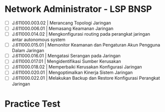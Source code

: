 # Network Administrator - LSP BNSP

- [ ] J.611000.003.02 | Merancang Topologi Jaringan
- [ ] J.611000.006.01 | Memasang Keamanan Jaringan
- [ ] J.611000.014.02 | Mengkonfigurasi routing pada perangkat jaringan antar autonomous system
- [ ] J.611000.015.01 | Memonitor Keamanan dan Pengaturan Akun Pengguna Dalam Jaringan
- [ ] J.611000.016.01 | Mengatasi Serangan pada Jaringan
- [ ] J.611000.017.01 | Mengidentifikasi Sumber Kerusakan
- [ ] J.611000.018.02 | Memperbaiki Kerusakan Konfigurasi Jaringan
- [ ] J.611000.020.01 | Mengoptimalkan Kinerja Sistem Jaringan
- [ ] J.611000.022.01 | Melakukan Backup dan Restore Konfigurasi Perangkat Jaringan

# Practice Test

